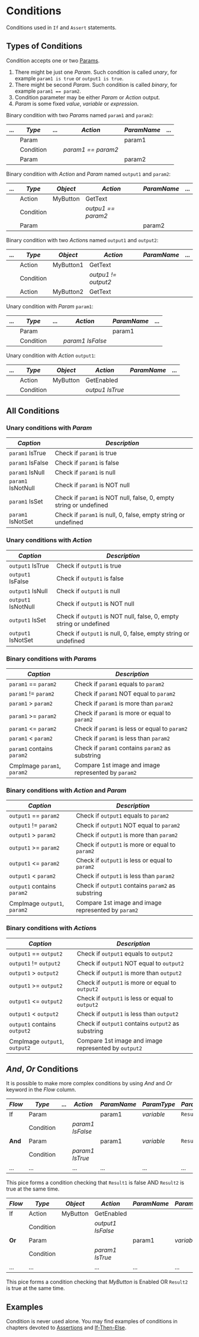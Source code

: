 # Conditions

Conditions used in `If` and `Assert` statements. 

## Types of Conditions

Condition accepts one or two [Params](Params.md). 

1. There might be just one *Param*. Such condition is called *unary*, for example `param1 is true` or `output1 is true`.
2. There might be second *Param*. Such condition is called *binary*, for example `param1 == param2`. 
3. Condition parameter may be either *Param* or *Action* output.
4. *Param* is some fixed *value*, *variable* or *expression*.

Binary condition with two *Param*s named `param1` and `param2`:

... |*Type*| ...  |*Action*|*ParamName*| ...
----|------|----- |--------|------------|----
    |Param |      |        | param1     |
    |Condition|   | *param1 == param2*       |            |
    |Param |      |        | param2     |

Binary condition with *Action* and *Param* named `output1` and `param2`:

... |*Type*|*Object*    |*Action*|*ParamName*| ...
----|------|-----       |--------|------------|----
    |Action | MyButton  | GetText  |      |
    |Condition|         | *outpu1 == param2*   |            |
    |Param  |           |          | param2     |

Binary condition with two *Action*s named `output1` and `output2`:

... |*Type*|*Object*    |*Action*|*ParamName*| ...
----|------|-----       |--------|------------|----
    |Action | MyButton1  | GetText  |      |
    |Condition|         | *outpu1 != output2*   |            |
    |Action  | MyButton2          | GetText         |      |


Unary condition with *Param* `param1`:

... |*Type*| ...  |*Action*|*ParamName*| ...
----|------|----- |--------|------------|----
    |Param |      |        | param1     |
    |Condition|   | *param1 IsFalse*       |            |

Unary condition with *Action* `output1`:

... |*Type*|*Object*    |*Action*|*ParamName*| ...
----|------|-----       |--------|------------|----
    |Action | MyButton  | GetEnabled  |      |
    |Condition|         | *outpu1 IsTrue*   |            |


## All Conditions
### Unary conditions with *Param*

*Caption* | *Description*
--------- | -------------
`param1` IsTrue | Check if `param1` is true
`param1` IsFalse | Check if `param1` is false
`param1` IsNull | Check if `param1` is null
`param1` IsNotNull | Check if `param1` is NOT null
`param1` IsSet | Check if `param1` is NOT null, false, 0, empty string or undefined
`param1` IsNotSet | Check if `param1` is null, 0, false, empty string or undefined


### Unary conditions with *Action*

*Caption* | *Description*
--------- | -------------
`output1` IsTrue | Check if `output1` is true
`output1` IsFalse | Check if `output1` is false
`output1` IsNull | Check if `output1` is null
`output1` IsNotNull | Check if `output1` is NOT null
`output1` IsSet | Check if `output1` is NOT null, false, 0, empty string or undefined
`output1` IsNotSet | Check if `output1` is null, 0, false, empty string or undefined


### Binary conditions with *Param*s

*Caption* | *Description*
--------- | -------------
`param1` == `param2` | Check if `param1` equals to `param2`
`param1` != `param2` | Check if `param1` NOT equal to `param2`
`param1` > `param2` | Check if `param1` is more than `param2`
`param1` >= `param2` | Check if `param1` is more or equal to `param2`
`param1` <= `param2` | Check if `param1` is less or equal to `param2`
`param1` < `param2` | Check if `param1` is less than `param2`
`param1` contains `param2` | Check if `param1` contains `param2` as substring
CmpImage `param1`, `param2` | Compare 1st image and image represented by `param2`


### Binary conditions with *Action* and *Param*

*Caption* | *Description*
--------- | -------------
`output1` == `param2` | Check if `output1` equals to `param2`
`output1` != `param2` | Check if `output1` NOT equal to `param2`
`output1` > `param2` | Check if `output1` is more than `param2`
`output1` >= `param2` | Check if `output1` is more or equal to `param2`
`output1` <= `param2` | Check if `output1` is less or equal to `param2`
`output1` < `param2` | Check if `output1` is less than `param2`
`output1` contains `param2` | Check if `output1` contains `param2` as substring
CmpImage `output1`, `param2` | Compare 1st image and image represented by `param2`


### Binary conditions with *Action*s

*Caption* | *Description*
--------- | -------------
`output1` == `output2` | Check if `output1` equals to `output2`
`output1` != `output2` | Check if `output1` NOT equal to `output2`
`output1` > `output2` | Check if `output1` is more than `output2`
`output1` >= `output2` | Check if `output1` is more or equal to `output2`
`output1` <= `output2` | Check if `output1` is less or equal to `output2`
`output1` < `output2` | Check if `output1` is less than `output2`
`output1` contains `output2` | Check if `output1` contains `output2` as substring
CmpImage `output1`, `output2` | Compare 1st image and image represented by `output2`


## *And*, *Or* Conditions
It is possible to make more complex conditions by using *And* and *Or* keyword in the *Flow* column.

*Flow* | *Type* | ...  | *Action* | *ParamName* | *ParamType* | *ParamValue*
----   |------  |----- |--------  |------------|----|---
If     |Param   |      |          | param1     | *variable* | `Result1`
       |Condition|     | *param1 IsFalse*      |            |
**And**|Param |        |          | param1     | *variable* | `Result2`
       |Condition|     | *param1 IsTrue*       |            |
...    |...     |      | ...      |  ...       | ...       | ...

This pice forms a condition checking that `Result1` is false AND `Result2` is true at the same time.


*Flow* | *Type* | *Object*  | *Action* | *ParamName* | *ParamType* | *ParamValue*
----   |------  |----- |--------  |------------|----|---
If     |Action  |MyButton   |GetEnabled|             |      |  | 
       |Condition|     | *output1 IsFalse*      |            |
**Or**|Param |        |          | param1     | *variable* | `Result1`
       |Condition|     | *param1 IsTrue*       |            |
...    |...     |      | ...      |  ...       | ...       | ...

This pice forms a condition checking that *MyButton* is Enabled OR `Result2` is true at the same time.

## Examples
Condition is never used alone. You may find examples of conditions in chapters devoted to [Assertions](Assertions.md) and [If-Then-Else](IfElse.md).
